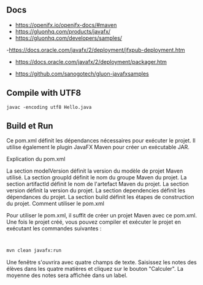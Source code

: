 
## Docs

- https://openjfx.io/openjfx-docs/#maven
- https://gluonhq.com/products/javafx/
- https://gluonhq.com/developers/samples/

-https://docs.oracle.com/javafx/2/deployment/jfxpub-deployment.htm
- https://docs.oracle.com/javafx/2/deployment/packager.htm

- https://github.com/sanogotech/gluon-javafxsamples

## Compile with UTF8
```
javac -encoding utf8 Hello.java
```
  
## Build et Run

Ce pom.xml définit les dépendances nécessaires pour exécuter le projet. Il utilise également le plugin JavaFX Maven pour créer un exécutable JAR.

Explication du pom.xml

La section modelVersion définit la version du modèle de projet Maven utilisé.
La section groupId définit le nom du groupe Maven du projet.
La section artifactId définit le nom de l'artefact Maven du projet.
La section version définit la version du projet.
La section dependencies définit les dépendances du projet.
La section build définit les étapes de construction du projet.
Comment utiliser le pom.xml

Pour utiliser le pom.xml, il suffit de créer un projet Maven avec ce pom.xml. Une fois le projet créé, vous pouvez compiler et exécuter le projet en exécutant les commandes suivantes :

```bash


mvn clean javafx:run
```

Une fenêtre s'ouvrira avec quatre champs de texte. Saisissez les notes des élèves dans les quatre matières et cliquez sur le bouton "Calculer". La moyenne des notes sera affichée dans un label.
